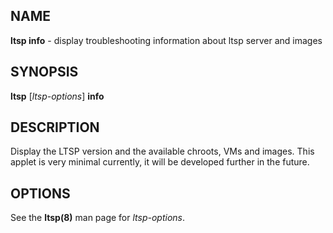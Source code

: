 ## NAME
**ltsp info** - display troubleshooting information about ltsp server and images

## SYNOPSIS
**ltsp** [_ltsp-options_] **info**

## DESCRIPTION
Display the LTSP version and the available chroots, VMs and images.
This applet is very minimal currently, it will be developed further in
the future.

## OPTIONS
See the **ltsp(8)** man page for _ltsp-options_.
